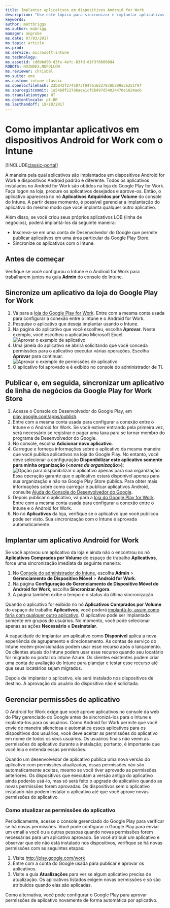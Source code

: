 ```yaml
---
title: Implantar aplicativos em dispositivos Android for Work
description: "Use este tópico para sincronizar e implantar aplicativos em dispositivos Android for Work da Google Play for Work Store."
keywords: 
author: mattbriggs
ms.author: mabrigg
manager: angrobe
ms.date: 07/03/2017
ms.topic: article
ms.prod: 
ms.service: microsoft-intune
ms.technology: 
ms.assetid: cd0bbd90-d3fe-4efc-83fd-d1f3f86800d4
ROBOTS: NOINDEX,NOFOLLOW
ms.reviewer: chrisbal
ms.suite: ems
ms.custom: intune-classic
ms.openlocfilehash: 22b842f2745073f0476162278c8b209a3e251f9f
ms.sourcegitcommit: 1a54bdf22786aea1cf1b497d54024470e1024aeb
ms.translationtype: HT
ms.contentlocale: pt-BR
ms.lasthandoff: 10/10/2017
---
```

# <a name="how-to-deploy-apps-to-android-for-work-devices-with-intune"></a>Como implantar aplicativos em dispositivos Android for Work com o Intune

[!INCLUDE[classic-portal](../includes/classic-portal.md)]

A maneira pela qual aplicativos são implantados em dispositivos Android for Work e dispositivos Android padrão é diferente. Todos os aplicativos instalados no Android for Work são obtidos na loja do Google Play for Work. Faça logon na loja, procure os aplicativos desejados e aprove-os.
Então, o aplicativo aparecerá no nó **Aplicativos Adquiridos por Volume** do console do Intune. A partir desse momento, é possível gerenciar a implantação do aplicativo do mesmo modo que você implanta qualquer outro aplicativo.

Além disso, se você criou seus próprios aplicativos LOB (linha de negócios), poderá implantá-los da seguinte maneira:
- Inscreva-se em uma conta de Desenvolvedor do Google que permite publicar aplicativos em uma área particular da Google Play Store.
- Sincronize os aplicativos com o Intune.

## <a name="before-you-start"></a>Antes de começar

Verifique se você configurou o Intune e o Android for Work para trabalharem juntos na guia **Admin** do console do Intune.

## <a name="synchronize-an-app-from-the-google-play-for-work-store"></a>Sincronize um aplicativo da loja do Google Play for Work


1. Vá para a [loja do Google Play for Work](https://play.google.com/work). Entre com a mesma conta usada para configurar a conexão entre o Intune e o Android for Work.
2. Pesquise o aplicativo que deseja implantar usando o Intune.
3. Na página do aplicativo que você escolheu, escolha **Aprovar**. Neste exemplo, você escolheu o aplicativo Microsoft Excel.<br>
  ![Aprovar o exemplo de aplicativo](media/approve.png)
4. Uma janela do aplicativo se abrirá solicitando que você conceda permissões para o aplicativo executar várias operações. Escolha **Aprovar** para continuar.<br>
  ![Aprovar o exemplo de permissões de aplicativo](media/approve-app-permissions.png)
5. O aplicativo foi aprovado e é exibido no console do administrador de TI.

## <a name="publish-then-synchronize-a-line-of-business-app-from-the-google-play-for-work-store"></a>Publicar e, em seguida, sincronizar um aplicativo de linha de negócios da Google Play for Work Store

1. Acesse o Console do Desenvolvedor do Google Play, em [play.google.com/apps/publish](https://play.google.com/apps/publish).
2. Entre com a mesma conta usada para configurar a conexão entre o Intune e o Android for Work. Se você estiver entrando pela primeira vez, será necessário se registrar e pagar uma taxa para se tornar membro do programa de Desenvolvedor do Google.
3. No console, escolha **Adicionar novo aplicativo**.
4. Carregue e forneça informações sobre o aplicativo da mesma maneira que você publica aplicativos na loja do Google Play. No entanto, você deve selecionar a configuração **Disponibilizar este aplicativo somente para minha organização (<*nome da organização*>)**:<br>
  ![Opção para disponibilizar o aplicativo apenas para sua organização](media/restrict.png)<br>
Essa operação garante que o aplicativo estará disponível apenas para sua organização e não na Google Play Store pública.
Para obter mais informações sobre como carregar e publicar aplicativos Android, consulte [Ajuda do Console do Desenvolvedor do Google](https://support.google.com/googleplay/android-developer/answer/113469).
5. Depois publicar o aplicativo, vá para a [loja do Google Play for Work](https://play.google.com/work). Entre com a mesma conta usada para configurar a conexão entre o Intune e o Android for Work.
6. No nó **Aplicativos** da loja, verifique se o aplicativo que você publicou pode ser visto. Sua sincronização com o Intune é aprovada automaticamente.

## <a name="deploy-an-android-for-work-app"></a>Implantar um aplicativo Android for Work

Se você aprovou um aplicativo da loja e ainda não o encontrou no nó **Aplicativos Comprados por Volume** do espaço de trabalho **Aplicativos**, force uma sincronização imediata da seguinte maneira:

1. No [Console do administrador do Intune](https://manage.microsoft.com), escolha **Admin** > **Gerenciamento de Dispositivo Móvel** > **Android for Work**.
2. Na página **Configuração do Gerenciamento de Dispositivo Móvel do Android for Work**, escolha **Sincronizar Agora**.
3. A página também exibe o tempo e o status da última sincronização.

Quando o aplicativo for exibido no nó **Aplicativos Comprados por Volume** do espaço de trabalho **Aplicativos**, você poderá [implantá-lo, assim como faria com qualquer outro aplicativo](deploy-apps-in-microsoft-intune.md). O aplicativo pode ser implantado somente em grupos de usuários. No momento, você pode selecionar apenas as ações **Necessário** e **Desinstalar**.

A capacidade de implantar um aplicativo como **Disponível** aplica a nova experiência de agrupamento e direcionamento. As contas de serviço do Intune recém-provisionadas podem usar esse recurso após o lançamento. Os clientes atuais do Intune podem usar esse recurso quando seu locatário for migrado no portal do Intune Azure. Os clientes existentes podem criar uma conta de avaliação do Intune para planejar e testar esse recurso até que seus locatários sejam migrados.

Depois de implantar o aplicativo, ele será instalado nos dispositivos de destino. A aprovação do usuário do dispositivo não é solicitada.

## <a name="manage-app-permissions"></a>Gerenciar permissões de aplicativo
O Android for Work exige que você aprove aplicativos no console da web do Play gerenciado do Google antes de sincronizá-los para o Intune e implantá-los para os usuários.  Como Android for Work permite que você envie de maneira silenciosa e automática esses aplicativos para os dispositivos dos usuários, você deve aceitar as permissões do aplicativo em nome de todos os seus usuários.  Os usuários finais não veem as permissões do aplicativo durante a instalação; portanto, é importante que você leia e entenda essas permissões.

Quando um desenvolvedor de aplicativo publica uma nova versão do aplicativo com permissões atualizadas, essas permissões não são automaticamente aceitas, mesmo se você tiver aprovado as permissões anteriores. Os dispositivos que executam a versão antiga do aplicativo ainda poderão usá-lo, mas só será feito o upgrade do aplicativo quando as novas permissões forem aprovadas. Os dispositivos sem o aplicativo instalado não podem instalar o aplicativo até que você aprove novas permissões do aplicativo.

### <a name="how-to-update-app-permissions"></a>Como atualizar as permissões do aplicativo

Periodicamente, acesse o console gerenciado do Google Play para verificar se há novas permissões. Você pode configurar o Google Play para enviar um email a você ou a outras pessoas quando novas permissões forem necessárias para um aplicativo aprovado. Se você atribuir um aplicativo e observar que ele não está instalado nos dispositivos, verifique se há novas permissões com as seguintes etapas:

1. Visite http://play.google.com/work
2. Entre com a conta do Google usada para publicar e aprovar os aplicativos.
3. Visite a guia **Atualizações** para ver se algum aplicativo precisa de atualização.  Os aplicativos listados exigem novas permissões e só são atribuídos quando elas são aplicadas.  

Como alternativa, você pode configurar o Google Play para aprovar permissões de aplicativo novamente de forma automática por aplicativo. 
